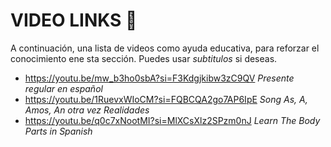 # VIDEO LINKS 🎥
A continuación, una lista de videos como ayuda educativa, para reforzar el conocimiento ene sta sección.
Puedes usar _subtitulos_ si deseas.
-  https://youtu.be/mw_b3ho0sbA?si=F3Kdgjkibw3zC9QV  _Presente regular en español_
-  https://youtu.be/1RuevxWIoCM?si=FQBCQA2go7AP6IpE  _Song As, A, Amos, An otra vez Realidades_
-  https://youtu.be/q0c7xNootMI?si=MlXCsXlz2SPzm0nJ _Learn The Body Parts in Spanish_
